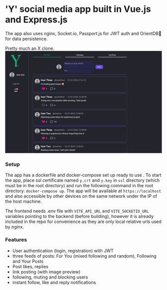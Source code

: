 # 'Y' social media app built in Vue.js and Express.js
The app also uses nginx, Socket.io, Passport.js for JWT auth and OrientDB🤔 for data persistence.

Pretty much an X clone. 
![Screenshot of main page of the app](docs/y-main-page-screenshot.png)

### Setup
The app has a dockerfile and docker-compose set up ready to use
. To start the app, place ssl certificate named `y.crt` and `y.key` in `ssl` directory (which must be in the root directory) and run the following command in the root directory:
`docker-compose up`. The app will be available at `https://localhost` and also accessible by other devices on the same network under the IP of the host machine.

The frontend needs .env file with `VITE_API_URL` and `VITE_SOCKETIO_URL` variables pointing to the backend (before building), however it is already included in the repo for convenience as they are only local relative urls used by nginx.

### Features
- User authentication (login, registration) with JWT
- three feeds of posts: For You (mixed following and random), Following and Your Posts
- Post likes, replies
- link posting (with image preview)
- following, muting and blocking users
- instant follow, like and reply notifications
